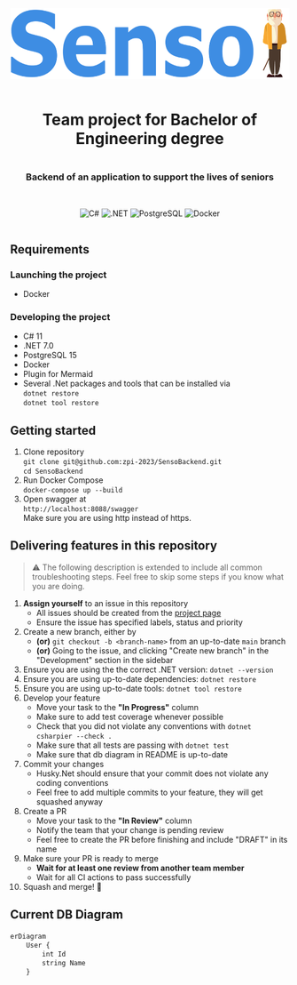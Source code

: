 <div style="display: grid; place-items: center; text-align: center;">
<p>
    <img src="./docs/Senso.png" height="128" alt="Senso logo">
</p>
<h1> Team project for Bachelor of Engineering degree </h1>
<h3> Backend of an application to support the lives of seniors </h3>
<br>

![C#](https://img.shields.io/badge/C%23-%23239120.svg?style=for-the-badge&logo=csharp&logoColor=white)
![.NET](https://img.shields.io/badge/.NET-%23512BD4.svg?style=for-the-badge&logo=dotnet&logoColor=white)
![PostgreSQL](https://img.shields.io/badge/PostgreSQL-%234169E1.svg?style=for-the-badge&logo=postgresql&logoColor=white)
![Docker](https://img.shields.io/badge/Docker-%232496ED.svg?style=for-the-badge&logo=docker&logoColor=white)

</div>

## Requirements
### Launching the project
- Docker

### Developing the project
- C# 11
- .NET 7.0
- PostgreSQL 15
- Docker
- Plugin for Mermaid
- Several .Net packages and tools that can be installed via  
`dotnet restore`  
`dotnet tool restore`


## Getting started
1. Clone repository  
`git clone git@github.com:zpi-2023/SensoBackend.git`  
`cd SensoBackend`
2. Run Docker Compose  
`docker-compose up --build`
3. Open swagger at  
`http://localhost:8088/swagger`  
Make sure you are using http instead of https.

## Delivering features in this repository
> ⚠️ The following description is extended to include all common troubleshooting steps. Feel free to skip some steps if you know what you are doing.

1. **Assign yourself** to an issue in this repository
    - All issues should be created from the [project page](https://github.com/orgs/zpi-2023/projects/1)
    - Ensure the issue has specified labels, status and priority
2. Create a new branch, either by
    - **(or)** `git checkout -b <branch-name>` from an up-to-date `main` branch
    - **(or)** Going to the issue, and clicking "Create new branch" in the "Development" section in the sidebar
3. Ensure you are using the the correct .NET version: `dotnet --version`
4. Ensure you are using up-to-date dependencies: `dotnet restore`
5. Ensure you are using up-to-date tools: `dotnet tool restore`
6. Develop your feature
    - Move your task to the **"In Progress"** column
    - Make sure to add test coverage whenever possible
    - Check that you did not violate any conventions with `dotnet csharpier --check .`
    - Make sure that all tests are passing with `dotnet test`
    - Make sure that db diagram in README is up-to-date
7. Commit your changes
    - Husky.Net should ensure that your commit does not violate any coding conventions
    - Feel free to add multiple commits to your feature, they will get squashed anyway
8. Create a PR
    - Move your task to the **"In Review"** column
    - Notify the team that your change is pending review
    - Feel free to create the PR before finishing and include "DRAFT" in its name
9. Make sure your PR is ready to merge
    - **Wait for at least one review from another team member**
    - Wait for all CI actions to pass successfully
10. Squash and merge! 🚀

## Current DB Diagram
```mermaid
erDiagram
    User {
        int Id 
        string Name 
    }
```
